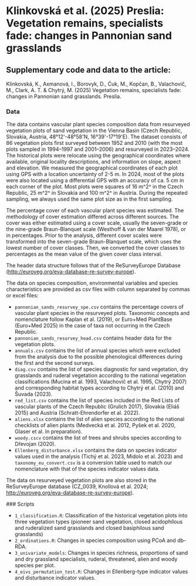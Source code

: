 # Klinkovská et al. (2025) Preslia: Vegetation remains, specialists fade: changes in Pannonian sand grasslands

## Supplementary code and data to the article:

Klinkovská, K., Axmanová, I., Borovyk, D., Ćuk, M., Kopčan, B., Valachovič, M., Clark, A. T. & Chytrý, M. (2025) Vegetation remains, specialists fade: changes in Pannonian sand grasslands. Preslia.

### Data

The data contains vascular plant species composition data from resurveyed vegetation plots of sand vegetation in the Vienna Basin (Czech Republic, Slovakia, Austria, 48°12'-48°58'N, 16°39'-17°19'E). The dataset consists of 86 vegetation plots first surveyed between 1952 and 2010 (with the most plots sampled in 1994–1997 and 2001–2006) and resurveyed in 2023–2024. The historical plots were relocate using the geographical coordinates where available, original locality descriptions, and information on slope, aspect and elevation. We measured the geographical coordinates of each plot using GPS with a location uncertainty of 2-5 m. In 2024, most of the plots were also located using a differential GPS with an accuracy of ca. 5 cm in each corner of the plot. Most plots were squares of 16 m^2^ in the Czech Republic, 25 m^2^ in Slovakia and 100 m^2^ in Austria. During the repeated sampling, we always used the same plot size as in the first sampling.

The percentage cover of each vascular plant species was estimated. The methodology of cover estimation differed across different sources. The cover was either estimated using a cover scale, usually the seven-grade or the nine-grade Braun-Blanquet scale (Westhoff & van der Maarel 1978), or in percentages. Prior to the analysis, different cover scales were transformed into the seven-grade Braun-Blanquet scale, which uses the lowest number of cover classes. Then, we converted the cover classes to percentages as the mean value of the given cover class interval.

The header data structure follows that of the ReSurveyEurope Database (<http://euroveg.org/eva-database-re-survey-europe>).

The data on species composition, environmental variables and species characteristics are provided as csv files wiith column separated by commas or excel files:

-   `pannonian_sands_resurvey_spe.csv` contains the percentage covers of vascular plant species in the resurveyed plots. Taxonomic concepts and nomenclature follow Kaplan et al. (2019), or Euro+Med PlantBase (Euro+Med 2025) in the case of taxa not occurring in the Czech Republic.
-   `pannonian_sands_resurvey_head.csv` contains header data for the vegetation plots.
-   `annuals.csv` contains the list of annual species which were excluded from the analysis due to the possible phenological differences during the first and the second surveys.
-   `diag.csv` contains the list of species diagnostic for sand vegetation, dry grasslands and ruderal vegetation according to the national vegetation classifications (Mucina et al. 1993, Valachovič et al. 1995, Chytrý 2007) and corresponding habitat types according to Chytrý et al. (2010) and Šuvada (2023).
-   `red_list.csv` contains the list of species included in the Red Lists of vascular plants of the Czech Republic (Grulich 2017), Slovakia (Eliáš 2015) and Austria (Schratt-Ehrendorfer et al. 2022).
-   `aliens.xlsx` contains the list of alien species according to the national checklists of alien plants (Medvecká et al. 2012, Pyšek et al. 2020, Glaser et al. In preparation).
-   `woody.cscv` contains the list of trees and shrubs species according to Dřevojan (2020).
-   `Ellenberg_disturbance.xlsx` contains the data on species indicator values used in the analysis (Tichý et al. 2023, Midolo et al. 2023) and `taxonomy_eu_convert.csv` is a conversion table used to match our nomenclature with that of the species indicator values data.

The data on resurveyed vegetation plots are also stored in the ReSurveyEurope database (CZ_0039, Knollová et al. 2024; <http://euroveg.org/eva-database-re-survey-europe>).

\### Scripts

-   `1_classification.R`: Classification of the historical vegetation plots into three vegetation types (pioneer sand vegetation, closed acidophilous and ruderalized sand grasslands and closed basiphilous sand grasslands)
-   `2_ordinations.R`: Changes in species composition using PCoA and db-RDA.
-   `3_univariate_models`: Changes in species richness, proportions of sand and dry grassland specialists, ruderal, threatened, alien and woody species per plot.
-   `4_eivs_permutation_test.R`: Changes in Ellenberg-type indicator values and disturbance indicator values.
